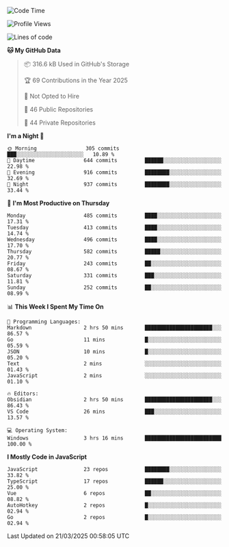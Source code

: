 <!--START_SECTION:waka-->
![Code Time](http://img.shields.io/badge/Code%20Time-933%20hrs%2015%20mins-blue)

![Profile Views](http://img.shields.io/badge/Profile%20Views-13-blue)

![Lines of code](https://img.shields.io/badge/From%20Hello%20World%20I%27ve%20Written-1.1%20million%20lines%20of%20code-blue)

**🐱 My GitHub Data** 

> 📦 316.6 kB Used in GitHub's Storage 
 > 
> 🏆 69 Contributions in the Year 2025
 > 
> 🚫 Not Opted to Hire
 > 
> 📜 46 Public Repositories 
 > 
> 🔑 44 Private Repositories 
 > 
**I'm a Night 🦉** 

```text
🌞 Morning                305 commits         ███░░░░░░░░░░░░░░░░░░░░░░   10.89 % 
🌆 Daytime                644 commits         ██████░░░░░░░░░░░░░░░░░░░   22.98 % 
🌃 Evening                916 commits         ████████░░░░░░░░░░░░░░░░░   32.69 % 
🌙 Night                  937 commits         ████████░░░░░░░░░░░░░░░░░   33.44 % 
```
📅 **I'm Most Productive on Thursday** 

```text
Monday                   485 commits         ████░░░░░░░░░░░░░░░░░░░░░   17.31 % 
Tuesday                  413 commits         ████░░░░░░░░░░░░░░░░░░░░░   14.74 % 
Wednesday                496 commits         ████░░░░░░░░░░░░░░░░░░░░░   17.70 % 
Thursday                 582 commits         █████░░░░░░░░░░░░░░░░░░░░   20.77 % 
Friday                   243 commits         ██░░░░░░░░░░░░░░░░░░░░░░░   08.67 % 
Saturday                 331 commits         ███░░░░░░░░░░░░░░░░░░░░░░   11.81 % 
Sunday                   252 commits         ██░░░░░░░░░░░░░░░░░░░░░░░   08.99 % 
```


📊 **This Week I Spent My Time On** 

```text
💬 Programming Languages: 
Markdown                 2 hrs 50 mins       ██████████████████████░░░   86.57 % 
Go                       11 mins             █░░░░░░░░░░░░░░░░░░░░░░░░   05.59 % 
JSON                     10 mins             █░░░░░░░░░░░░░░░░░░░░░░░░   05.20 % 
Text                     2 mins              ░░░░░░░░░░░░░░░░░░░░░░░░░   01.43 % 
JavaScript               2 mins              ░░░░░░░░░░░░░░░░░░░░░░░░░   01.10 % 

🔥 Editors: 
Obsidian                 2 hrs 50 mins       ██████████████████████░░░   86.43 % 
VS Code                  26 mins             ███░░░░░░░░░░░░░░░░░░░░░░   13.57 % 

💻 Operating System: 
Windows                  3 hrs 16 mins       █████████████████████████   100.00 % 
```

**I Mostly Code in JavaScript** 

```text
JavaScript               23 repos            ████████░░░░░░░░░░░░░░░░░   33.82 % 
TypeScript               17 repos            ██████░░░░░░░░░░░░░░░░░░░   25.00 % 
Vue                      6 repos             ██░░░░░░░░░░░░░░░░░░░░░░░   08.82 % 
AutoHotkey               2 repos             █░░░░░░░░░░░░░░░░░░░░░░░░   02.94 % 
Go                       2 repos             █░░░░░░░░░░░░░░░░░░░░░░░░   02.94 % 
```




 Last Updated on 21/03/2025 00:58:05 UTC
<!--END_SECTION:waka-->
